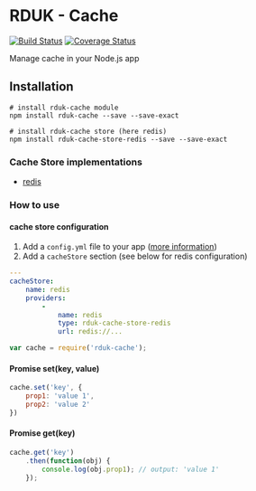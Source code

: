 # RDUK - Cache

[![Build Status](https://travis-ci.org/rd-uk/rduk-cache.svg?branch=master)](https://travis-ci.org/rd-uk/rduk-provider)
[![Coverage Status](https://coveralls.io/repos/github/rd-uk/rduk-cache/badge.svg?branch=master)](https://coveralls.io/github/rd-uk/rduk-provider?branch=master)

Manage cache in your Node.js app

## Installation

```
# install rduk-cache module
npm install rduk-cache --save --save-exact

# install rduk-cache store (here redis)
npm install rduk-cache-store-redis --save --save-exact
```

### Cache Store implementations

- [redis](https://github.com/rd-uk/rduk-cache-store-redis)

### How to use

#### cache store configuration

1. Add a `config.yml` file to your app ([more information](https://github.com/rd-uk/rduk-configuration))
1. Add a `cacheStore` section (see below for redis configuration)

```yaml
---
cacheStore:
    name: redis
    providers:
        -
            name: redis
            type: rduk-cache-store-redis
            url: redis://...

```

```js
var cache = require('rduk-cache');
```

#### Promise set(key, value)

```js
cache.set('key', {
    prop1: 'value 1',
    prop2: 'value 2'
})
```

#### Promise get(key)

```js
cache.get('key')
    .then(function(obj) {
        console.log(obj.prop1); // output: 'value 1'
    });
```
